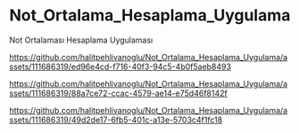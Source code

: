 # Not_Ortalama_Hesaplama_Uygulama
Not Ortalaması Hesaplama Uygulaması


https://github.com/halitpehlivanoglu/Not_Ortalama_Hesaplama_Uygulama/assets/111686319/ed96e4cd-f716-40f3-94c5-4b0f5aeb8493



https://github.com/halitpehlivanoglu/Not_Ortalama_Hesaplama_Uygulama/assets/111686319/88a7ce72-ccac-4579-ae14-e75d46f8142f

https://github.com/halitpehlivanoglu/Not_Ortalama_Hesaplama_Uygulama/assets/111686319/49d2de17-6fb5-401c-a13e-5703c4f1fc18



